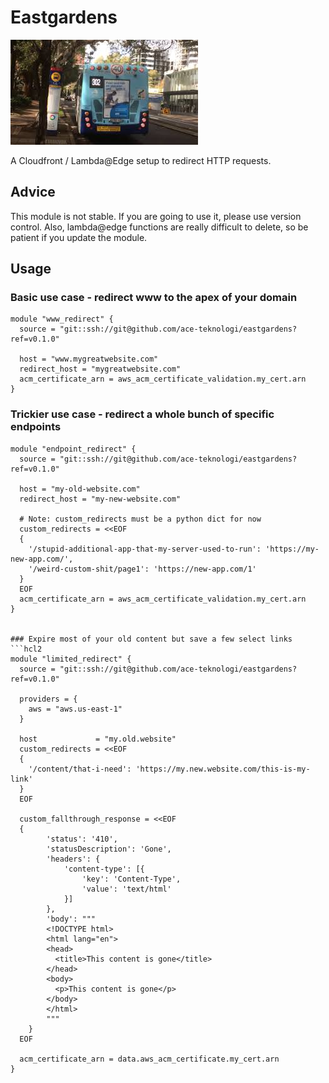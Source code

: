 # Eastgardens

![Found](./302.jpg)

A Cloudfront / Lambda@Edge setup to redirect HTTP requests.

## Advice

This module is not stable. If you are going to use it, please use version
control. Also, lambda@edge functions are really difficult to delete, so be
patient if you update the module.

## Usage

### Basic use case - redirect www to the apex of your domain

```hcl2
module "www_redirect" {
  source = "git::ssh://git@github.com/ace-teknologi/eastgardens?ref=v0.1.0"

  host = "www.mygreatwebsite.com"
  redirect_host = "mygreatwebsite.com"
  acm_certificate_arn = aws_acm_certificate_validation.my_cert.arn
}
```

### Trickier use case - redirect a whole bunch of specific endpoints

```hcl2
module "endpoint_redirect" {
  source = "git::ssh://git@github.com/ace-teknologi/eastgardens?ref=v0.1.0"

  host = "my-old-website.com"
  redirect_host = "my-new-website.com"

  # Note: custom_redirects must be a python dict for now
  custom_redirects = <<EOF
  {
    '/stupid-additional-app-that-my-server-used-to-run': 'https://my-new-app.com/',
    '/weird-custom-shit/page1': 'https://new-app.com/1'
  }
  EOF
  acm_certificate_arn = aws_acm_certificate_validation.my_cert.arn
}


### Expire most of your old content but save a few select links
```hcl2
module "limited_redirect" {
  source = "git::ssh://git@github.com/ace-teknologi/eastgardens?ref=v0.1.0"

  providers = {
    aws = "aws.us-east-1"
  }

  host             = "my.old.website"
  custom_redirects = <<EOF
  {
    '/content/that-i-need': 'https://my.new.website.com/this-is-my-link'
  }
  EOF

  custom_fallthrough_response = <<EOF
  {
        'status': '410',
        'statusDescription': 'Gone',
        'headers': {
            'content-type': [{
                'key': 'Content-Type',
                'value': 'text/html'
            }]
        },
        'body': """
        <!DOCTYPE html>
        <html lang="en">
        <head>
          <title>This content is gone</title>
        </head>
        <body>
          <p>This content is gone</p>
        </body>
        </html>
        """
    }
  EOF

  acm_certificate_arn = data.aws_acm_certificate.my_cert.arn
}
```
